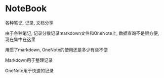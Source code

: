 # NoteBook

各种笔记, 记录, 文档分享

由于各种笔记, 记录分散记录markdown文件和OneNote上, 数据查询不是很方便, 现在集中在这里

用惯了markdown, OneNote的使用还是多少有些不便

Markdown用于整理记录

OneNote用于快速的记录
